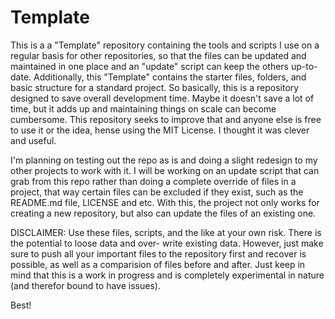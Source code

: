 # Template
This is a a "Template" repository containing the tools and scripts I use on a regular basis for other repositories, 
so that the files can be updated and maintained in one place and an "update" script can keep the others up-to-date. 
Additionally, this "Template" contains the starter files, folders, and basic structure for a standard project. So 
basically, this is a repository designed to save overall development time. Maybe it doesn't save a lot of time, but
it adds up and maintaining things on scale can become cumbersome. This repository seeks to improve that and anyone
else is free to use it or the idea, hense using the MIT License. I thought it was clever and useful.

I'm planning on testing out the repo as is and doing a slight redesign to my other projects to work with it. I
will be working on an update script that can grab from this repo rather than doing a complete override of files in
a project, that way certain files can be excluded if they exist, such as the README.md file, LICENSE and etc. With
this, the project not only works for creating a new repository, but also can update the files of an existing one.

DISCLAIMER: Use these files, scripts, and the like at your own risk. There is the potential to loose data and over-
write existing data. However, just make sure to push all your important files to the repository first and recover
is possible, as well as a comparision of files before and after. Just keep in mind that this is a work in progress
and is completely experimental in nature (and therefor bound to have issues).

Best!


